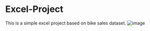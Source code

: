 # Excel-Project
This is a simple excel project based on bike sales dataset. 
![image](https://github.com/SinghManish1/Excel-Project/assets/97892968/727f834c-be6d-4190-a0b0-fd633b3a686d)

